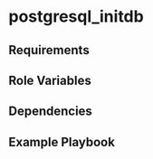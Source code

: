postgresql_initdb
=========



Requirements
------------



Role Variables
--------------



Dependencies
------------



Example Playbook
----------------
